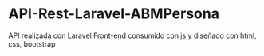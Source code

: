 # API-Rest-Laravel-ABMPersona
API realizada con Laravel
Front-end consumido con js y diseñado con html, css, bootstrap
